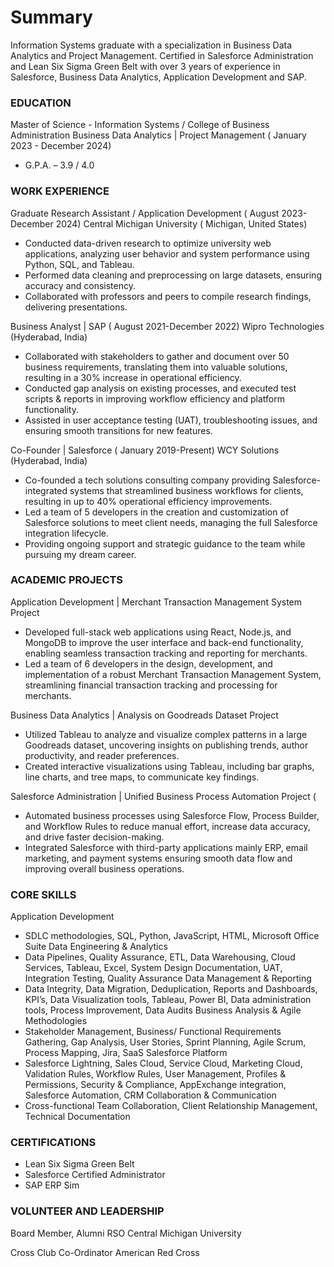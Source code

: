 # Summary
Information Systems graduate with a specialization in Business Data Analytics and Project Management. Certified in Salesforce Administration and Lean Six Sigma Green Belt with over 3 years of experience in Salesforce, Business Data Analytics, Application Development and SAP.

### EDUCATION
Master of Science - Information Systems / College of Business Administration
Business Data Analytics | Project Management ( January 2023 - December 2024)
- G.P.A. – 3.9 / 4.0

### WORK EXPERIENCE
Graduate Research Assistant / Application Development ( August 2023-December 2024)
Central Michigan University ( Michigan, United States)
- Conducted data-driven research to optimize university web applications, analyzing user behavior and system performance using Python, SQL, and Tableau.
- Performed data cleaning and preprocessing on large datasets, ensuring accuracy and consistency.
- Collaborated with professors and peers to compile research findings, delivering presentations.

Business Analyst | SAP ( August 2021-December 2022)
Wipro Technologies (Hyderabad, India)
- Collaborated with stakeholders to gather and document over 50 business requirements, translating them into valuable solutions, resulting in a 30% increase in operational efficiency.
- Conducted gap analysis on existing processes, and executed test scripts & reports in improving workflow efficiency and platform functionality.
- Assisted in user acceptance testing (UAT), troubleshooting issues, and ensuring smooth transitions for new features.

Co-Founder | Salesforce ( January 2019-Present)
WCY Solutions (Hyderabad, India)
- Co-founded a tech solutions consulting company providing Salesforce-integrated systems that streamlined business workflows for clients, resulting in up to 40% operational efficiency improvements.
- Led a team of 5 developers in the creation and customization of Salesforce solutions to meet client needs, managing the full Salesforce integration lifecycle.
- Providing ongoing support and strategic guidance to the team while pursuing my dream career.

### ACADEMIC PROJECTS
Application Development | Merchant Transaction Management System Project
- Developed full-stack web applications using React, Node.js, and MongoDB to improve the user interface and back-end functionality, enabling seamless transaction tracking and reporting for merchants.
- Led a team of 6 developers in the design, development, and implementation of a robust Merchant Transaction Management System, streamlining financial transaction tracking and processing for merchants.

Business Data Analytics | Analysis on Goodreads Dataset Project 
- Utilized Tableau to analyze and visualize complex patterns in a large Goodreads dataset, uncovering insights on publishing trends, author productivity, and reader preferences.
- Created interactive visualizations using Tableau, including bar graphs, line charts, and tree maps, to communicate key findings.

Salesforce Administration | Unified Business Process Automation Project (
- Automated business processes using Salesforce Flow, Process Builder, and Workflow Rules to reduce manual effort, increase data accuracy, and drive faster decision-making.
- Integrated Salesforce with third-party applications mainly ERP, email marketing, and payment systems ensuring smooth data flow and improving overall business operations.

### CORE SKILLS
Application Development
- SDLC methodologies, SQL, Python, JavaScript, HTML, Microsoft Office Suite
Data Engineering & Analytics
- Data Pipelines, Quality Assurance, ETL, Data Warehousing, Cloud Services, Tableau, Excel, System Design Documentation, UAT, Integration Testing, Quality Assurance
Data Management & Reporting
- Data Integrity, Data Migration, Deduplication, Reports and Dashboards, KPI’s, Data Visualization tools, Tableau, Power BI, Data administration tools, Process Improvement, Data Audits
Business Analysis & Agile Methodologies
- Stakeholder Management, Business/ Functional Requirements Gathering, Gap Analysis, User Stories, Sprint Planning, Agile Scrum, Process Mapping, Jira, SaaS
Salesforce Platform
- Salesforce Lightning, Sales Cloud, Service Cloud, Marketing Cloud, Validation Rules, Workflow Rules, User Management, Profiles & Permissions, Security & Compliance, AppExchange integration, Salesforce Automation, CRM
Collaboration & Communication
- Cross-functional Team Collaboration, Client Relationship Management, Technical Documentation

### CERTIFICATIONS 
- Lean Six Sigma Green Belt
- Salesforce Certified Administrator
- SAP ERP Sim

### VOLUNTEER AND LEADERSHIP
Board Member, Alumni RSO
Central Michigan University 

Cross Club Co-Ordinator
American Red Cross 


